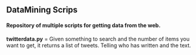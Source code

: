 ## DataMining Scrips
#### Repository of multiple scripts for getting data from the web.

**twitterdata.py** = Given something to search and the number of items you want to get, it returns a list of tweets. Telling who has written and the text.